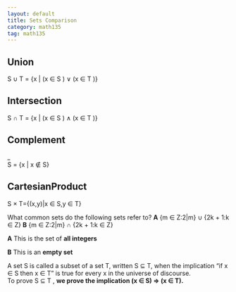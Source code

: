 ```yaml
---
layout: default
title: Sets Comparison
category: math135
tag: math135
---
```


## Union  
S ∪ T = {x \| (x ∈ S ) ∨ (x ∈ T )}  

## Intersection  

S ∩ T = {x \| (x ∈ S ) ∧ (x ∈ T )}  

## Complement  
\_  
S = {x | x ∉ S}

## CartesianProduct
S × T={(x,y)|x ∈ S,y ∈ T}

What common sets do the following sets refer to?
**A** {m ∈ Z:2\|m} ∪ {2k + 1:k ∈ Z}
**B** {m ∈ Z:2\|m} ∩ {2k + 1:k ∈ Z}

**A** This is the set of **all integers**

**B** This is an **empty set**

A set S is called a subset of a set T, written S ⊆ T, when the implication “if x ∈ S then x ∈ T” is true for every x in the universe of discourse.  
To prove S ⊆ T , **we prove the implication (x ∈ S) => (x ∈ T).**
